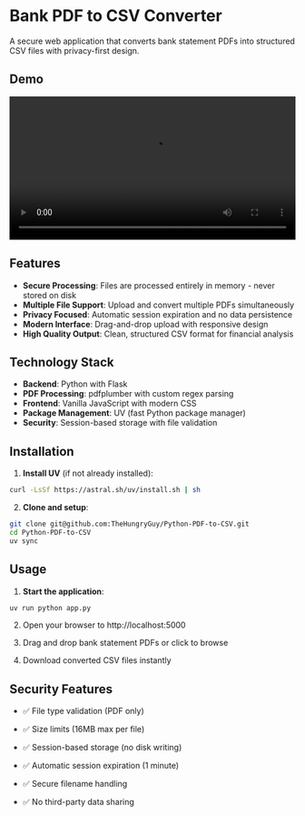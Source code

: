 # Bank PDF to CSV Converter

A secure web application that converts bank statement PDFs into structured CSV files with privacy-first design.

## Demo

<video src="https://github.com/TheHungryGuy/Python-PDF-to-CSV/raw/refs/heads/main/PDF%20Demo.mp4" controls width="100%">
  Your browser does not support the video tag.
</video>

## Features

- **Secure Processing**: Files are processed entirely in memory - never stored on disk
- **Multiple File Support**: Upload and convert multiple PDFs simultaneously
- **Privacy Focused**: Automatic session expiration and no data persistence
- **Modern Interface**: Drag-and-drop upload with responsive design
- **High Quality Output**: Clean, structured CSV format for financial analysis

## Technology Stack

- **Backend**: Python with Flask
- **PDF Processing**: pdfplumber with custom regex parsing
- **Frontend**: Vanilla JavaScript with modern CSS
- **Package Management**: UV (fast Python package manager)
- **Security**: Session-based storage with file validation

## Installation

1. **Install UV** (if not already installed):

```bash
curl -LsSf https://astral.sh/uv/install.sh | sh
```

2. **Clone and setup**:

```bash
git clone git@github.com:TheHungryGuy/Python-PDF-to-CSV.git
cd Python-PDF-to-CSV
uv sync
```

## Usage

1. **Start the application**:

```bash
uv run python app.py
```

2. Open your browser to http://localhost:5000

3. Drag and drop bank statement PDFs or click to browse

4. Download converted CSV files instantly

## Security Features

- ✅ File type validation (PDF only)

- ✅ Size limits (16MB max per file)

- ✅ Session-based storage (no disk writing)

- ✅ Automatic session expiration (1 minute)

- ✅ Secure filename handling

- ✅ No third-party data sharing
